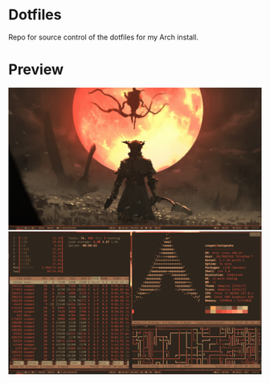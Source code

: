 # Dotfiles

Repo for source control of the dotfiles for my Arch install.

# Preview

![Background](screenshots/background.png)
![Terminal](screenshots/terminal.png)
